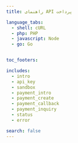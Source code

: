 ```yaml
---
title: راهنمای API پرداخت

language_tabs:
  - shell: cURL
  - php: PHP
  - javascript: Node
  - go: Go


toc_footers:

includes:
  - intro
  - api_key
  - sandbox
  - payment_intro
  - payment_create
  - payment_callback
  - payment_inquiry
  - status
  - error

search: false
---
```


